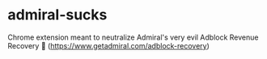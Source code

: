# admiral-sucks
Chrome extension meant to neutralize Admiral's very evil Adblock Revenue Recovery 👿 (https://www.getadmiral.com/adblock-recovery)

